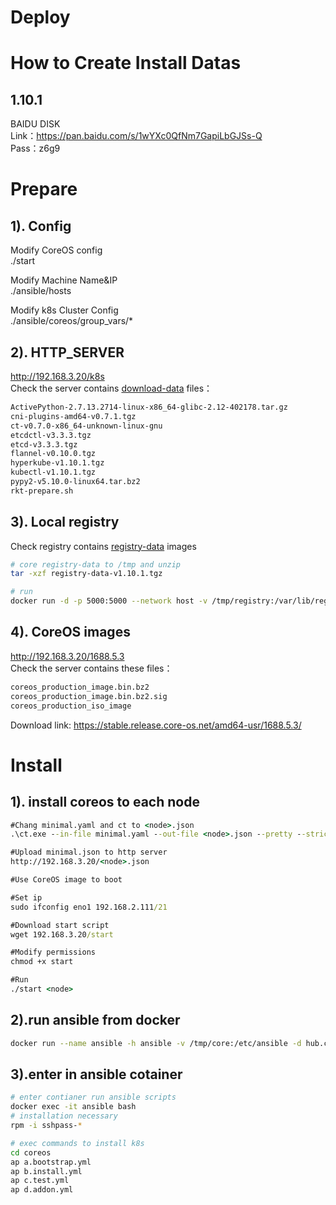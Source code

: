 # Deploy

# How to Create Install Datas
## 1.10.1
BAIDU DISK <br>
Link：https://pan.baidu.com/s/1wYXc0QfNm7GapiLbGJSs-Q <br>
Pass：z6g9
# Prepare

## 1). Config
Modify CoreOS config<br>
./start

Modify Machine Name&IP<br>
./ansible/hosts

Modify k8s Cluster Config<br>
./ansible/coreos/group_vars/*

## 2). HTTP_SERVER
http://192.168.3.20/k8s<br>
Check the server contains [download-data](./docs/download-data-v1.10.1.md) files：

```bash
ActivePython-2.7.13.2714-linux-x86_64-glibc-2.12-402178.tar.gz
cni-plugins-amd64-v0.7.1.tgz
ct-v0.7.0-x86_64-unknown-linux-gnu
etcdctl-v3.3.3.tgz
etcd-v3.3.3.tgz
flannel-v0.10.0.tgz
hyperkube-v1.10.1.tgz
kubectl-v1.10.1.tgz
pypy2-v5.10.0-linux64.tar.bz2
rkt-prepare.sh
```

## 3). Local registry
Check registry contains [registry-data](./docs/registry-data-v1.10.1.md) images

```bash
# core registry-data to /tmp and unzip
tar -xzf registry-data-v1.10.1.tgz

# run 
docker run -d -p 5000:5000 --network host -v /tmp/registry:/var/lib/registry --name registry registry
```

## 4). CoreOS images
http://192.168.3.20/1688.5.3<br>
Check the server contains these files：
```bash
coreos_production_image.bin.bz2
coreos_production_image.bin.bz2.sig
coreos_production_iso_image
```
Download link: https://stable.release.core-os.net/amd64-usr/1688.5.3/

# Install
## 1). install coreos to each node
```cmd
#Chang minimal.yaml and ct to <node>.json
.\ct.exe --in-file minimal.yaml --out-file <node>.json --pretty --strict

#Upload minimal.json to http server
http://192.168.3.20/<node>.json

#Use CoreOS image to boot

#Set ip
sudo ifconfig eno1 192.168.2.111/21

#Download start script
wget 192.168.3.20/start

#Modify permissions
chmod +x start

#Run
./start <node>
```

## 2).run ansible from docker
```bash
docker run --name ansible -h ansible -v /tmp/core:/etc/ansible -d hub.c.163.com/mengkzhaoyun/public:ansible-2.3.0-centos7 /bin/sh -c "while true; do echo hello world; sleep 1; done"
```

## 3).enter in ansible cotainer
```bash
# enter contianer run ansible scripts
docker exec -it ansible bash
# installation necessary
rpm -i sshpass-*

# exec commands to install k8s 
cd coreos
ap a.bootstrap.yml
ap b.install.yml
ap c.test.yml
ap d.addon.yml
```